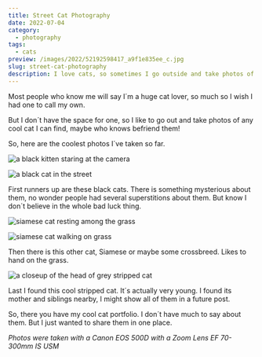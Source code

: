 ```yaml
---
title: Street Cat Photography
date: 2022-07-04
category:
  - photography
tags:
  - cats
preview: /images/2022/52192598417_a9f1e835ee_c.jpg
slug: street-cat-photography
description: I love cats, so sometimes I go outside and take photos of them
---
```


Most people who know me will say I´m a huge cat lover, so much so I wish I had one to call my own.

But I don´t have the space for one, so I like to go out and take photos of any cool cat I can find, maybe who knows befriend them!

So, here are the coolest photos I´ve taken so far.

![a black kitten staring at the camera](/images/2022/52192598417_a9f1e835ee_c.jpg)

![a black cat in the street](/images/2022/52193622018_a369c0668b_c.jpg)

First runners up are these black cats. There is something mysterious about them, no wonder people had several superstitions about them. But know I don´t believe in the whole bad luck thing.

![siamese cat resting among the grass](/images/2022/51925796171_2e86541a6e_c.jpg)

![siamese cat walking on grass](/images/2022/52194100405_2b18e80022_b.jpg)

Then there is this other cat, Siamese or maybe some crossbreed. Likes to hand on the grass.

![a closeup of the head of grey stripped cat](/images/2022/52193868489_b45db65a8f_c.jpg)

Last I found this cool stripped cat. It´s actually very young. I found its mother and siblings nearby, I might show all of them in a future post.

So, there you have my cool cat portfolio. I don´t have much to say about them. But I just wanted to share them in one place.

*Photos were taken with a Canon EOS 500D with a Zoom Lens EF 70-300mm IS USM*


